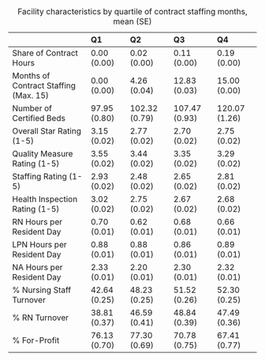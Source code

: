 <table class="table table-striped table-hover table-condensed table-responsive" style="margin-left: auto; margin-right: auto;">
<caption>Facility characteristics by quartile of contract staffing months, mean (SE)</caption>
 <thead>
  <tr>
   <th style="text-align:left;">  </th>
   <th style="text-align:left;"> Q1 </th>
   <th style="text-align:left;"> Q2 </th>
   <th style="text-align:left;"> Q3 </th>
   <th style="text-align:left;"> Q4 </th>
  </tr>
 </thead>
<tbody>
  <tr>
   <td style="text-align:left;"> Share of Contract Hours </td>
   <td style="text-align:left;"> 0.00 (0.00) </td>
   <td style="text-align:left;"> 0.02 (0.00) </td>
   <td style="text-align:left;"> 0.11 (0.00) </td>
   <td style="text-align:left;"> 0.19 (0.00) </td>
  </tr>
  <tr>
   <td style="text-align:left;"> Months of Contract Staffing (Max. 15) </td>
   <td style="text-align:left;"> 0.00 (0.00) </td>
   <td style="text-align:left;"> 4.26 (0.04) </td>
   <td style="text-align:left;"> 12.83 (0.03) </td>
   <td style="text-align:left;"> 15.00 (0.00) </td>
  </tr>
  <tr>
   <td style="text-align:left;"> Number of Certified Beds </td>
   <td style="text-align:left;"> 97.95 (0.80) </td>
   <td style="text-align:left;"> 102.32 (0.79) </td>
   <td style="text-align:left;"> 107.47 (0.93) </td>
   <td style="text-align:left;"> 120.07 (1.26) </td>
  </tr>
  <tr>
   <td style="text-align:left;"> Overall Star Rating (1-5) </td>
   <td style="text-align:left;"> 3.15 (0.02) </td>
   <td style="text-align:left;"> 2.77 (0.02) </td>
   <td style="text-align:left;"> 2.70 (0.02) </td>
   <td style="text-align:left;"> 2.75 (0.02) </td>
  </tr>
  <tr>
   <td style="text-align:left;"> Quality Measure Rating (1-5) </td>
   <td style="text-align:left;"> 3.55 (0.02) </td>
   <td style="text-align:left;"> 3.44 (0.02) </td>
   <td style="text-align:left;"> 3.35 (0.02) </td>
   <td style="text-align:left;"> 3.29 (0.02) </td>
  </tr>
  <tr>
   <td style="text-align:left;"> Staffing Rating (1-5) </td>
   <td style="text-align:left;"> 2.93 (0.02) </td>
   <td style="text-align:left;"> 2.48 (0.02) </td>
   <td style="text-align:left;"> 2.65 (0.02) </td>
   <td style="text-align:left;"> 2.81 (0.02) </td>
  </tr>
  <tr>
   <td style="text-align:left;"> Health Inspection Rating (1-5) </td>
   <td style="text-align:left;"> 3.02 (0.02) </td>
   <td style="text-align:left;"> 2.75 (0.02) </td>
   <td style="text-align:left;"> 2.67 (0.02) </td>
   <td style="text-align:left;"> 2.68 (0.02) </td>
  </tr>
  <tr>
   <td style="text-align:left;"> RN Hours per Resident Day </td>
   <td style="text-align:left;"> 0.70 (0.01) </td>
   <td style="text-align:left;"> 0.62 (0.01) </td>
   <td style="text-align:left;"> 0.68 (0.01) </td>
   <td style="text-align:left;"> 0.66 (0.01) </td>
  </tr>
  <tr>
   <td style="text-align:left;"> LPN Hours per Resident Day </td>
   <td style="text-align:left;"> 0.88 (0.01) </td>
   <td style="text-align:left;"> 0.88 (0.01) </td>
   <td style="text-align:left;"> 0.86 (0.01) </td>
   <td style="text-align:left;"> 0.89 (0.01) </td>
  </tr>
  <tr>
   <td style="text-align:left;"> NA Hours per Resident Day </td>
   <td style="text-align:left;"> 2.33 (0.01) </td>
   <td style="text-align:left;"> 2.20 (0.01) </td>
   <td style="text-align:left;"> 2.30 (0.01) </td>
   <td style="text-align:left;"> 2.32 (0.01) </td>
  </tr>
  <tr>
   <td style="text-align:left;"> % Nursing Staff Turnover </td>
   <td style="text-align:left;"> 42.64 (0.25) </td>
   <td style="text-align:left;"> 48.23 (0.25) </td>
   <td style="text-align:left;"> 51.52 (0.26) </td>
   <td style="text-align:left;"> 52.30 (0.25) </td>
  </tr>
  <tr>
   <td style="text-align:left;"> % RN Turnover </td>
   <td style="text-align:left;"> 38.81 (0.37) </td>
   <td style="text-align:left;"> 46.59 (0.41) </td>
   <td style="text-align:left;"> 48.84 (0.39) </td>
   <td style="text-align:left;"> 47.49 (0.36) </td>
  </tr>
  <tr>
   <td style="text-align:left;"> % For-Profit </td>
   <td style="text-align:left;"> 76.13 (0.70) </td>
   <td style="text-align:left;"> 77.30 (0.69) </td>
   <td style="text-align:left;"> 70.78 (0.75) </td>
   <td style="text-align:left;"> 67.41 (0.77) </td>
  </tr>
</tbody>
</table>

